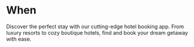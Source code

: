 # When
 Discover the perfect stay with our cutting-edge hotel booking app. From luxury resorts to cozy boutique hotels, find and book your dream getaway with ease.
